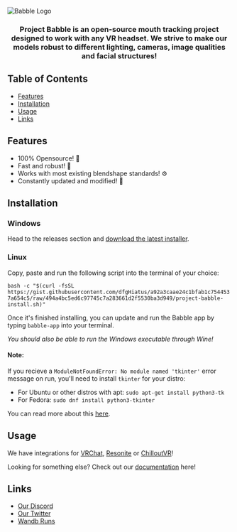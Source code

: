 
![Babble Logo](https://github.com/SummerSigh/ProjectBabble/blob/SummerSigh-patch-4/Babble.png?raw=true)

<h3 align="center">
Project Babble is an open-source mouth tracking project designed to work with any VR headset. We strive to make our models robust to different lighting, cameras, image qualities and facial structures!
</h3>

## Table of Contents
- [Features](#features)
- [Installation](#installation)
- [Usage](#usage)
- [Links](#links)
  
## Features
- 100% Opensource! 🌟
- Fast and robust! 🚀
- Works with most existing blendshape standards! ⚙️
- Constantly updated and modified! 🔧

## Installation
### Windows
Head to the releases section and [download the latest installer](https://github.com/Project-Babble/ProjectBabble/releases/latest).

### Linux
Copy, paste and run the following script into the terminal of your choice:

```bash -c "$(curl -fsSL https://gist.githubusercontent.com/dfgHiatus/a92a3caae24c1bfab1c7544537a654c5/raw/494a4bc5ed6c97745c7a283661d2f5530ba3d949/project-babble-install.sh)"```

Once it's finished installing, you can update and run the Babble app by typing `babble-app` into your terminal.

*You should also be able to run the Windows executable through Wine!*

#### Note:
If you recieve a `ModuleNotFoundError: No module named 'tkinter'` error message on run, you'll need to install `tkinter` for your distro:
- For Ubuntu or other distros with apt:
```sudo apt-get install python3-tk```
- For Fedora:
```sudo dnf install python3-tkinter```

You can read more about this [here](https://stackoverflow.com/questions/25905540/importerror-no-module-named-tkinter).

## Usage 
We have integrations for [VRChat](https://docs.babble.diy/docs/software/integrations/vrc), [Resonite](https://docs.babble.diy/docs/software/integrations/resonite) or [ChilloutVR](https://docs.babble.diy/docs/software/integrations/chilloutVR)!

Looking for something else? Check out our [documentation](https://docs.babble.diy/) here!

## Links
- [Our Discord](https://discord.gg/XAMZmjBktk)
- [Our Twitter](https://x.com/projectBabbleVR)
- [Wandb Runs](https://wandb.ai/summerai/ProjectBabble)